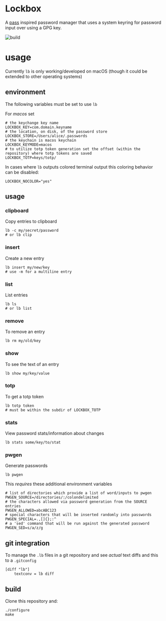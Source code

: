 Lockbox
===

A [pass](https://www.passwordstore.org/) inspired password manager that uses a system
keyring for password input over using a GPG key.

![build](https://github.com/enckse/lockbox/actions/workflows/main.yml/badge.svg)

# usage

Currently `lb` is only working/developed on macOS (though it could be extended to other operating systems)

## environment

The following variables must be set to use `lb`

For _macos_ set
```
# the keychange key name
LOCKBOX_KEY=com.domain.keyname
# the location, on disk, of the password store
LOCKBOX_STORE=/Users/alice/.passwords
# the keychain is macos keychain
LOCKBOX_KEYMODE=macos
# to utilize totp token generation set the offset (within the repository) where totp tokens are saved
LOCKBOX_TOTP=keys/totp/
```

In cases where `lb` outputs colored terminal output this coloring behavior can be disabled:
```
LOCKBOX_NOCOLOR="yes"
```

## usage

### clipboard

Copy entries to clipboard
```
lb -c my/secret/password
# or lb clip
```

### insert

Create a new entry
```
lb insert my/new/key
# use -m for a multiline entry
```

### list

List entries
```
lb ls
# or lb list
```

### remove

To remove an entry
```
lb rm my/old/key
```

### show

To see the text of an entry
```
lb show my/key/value
```

### totp

To get a totp token
```
lb totp token
# must be within the subdir of LOCKBOX_TOTP
```

### stats

View password stats/information about changes
```
lb stats some/key/to/stat
```

### pwgen

Generate passwords
```
lb pwgen
```

This _requires_ these additional environment variables
```
# list of directories which provide a list of word/inputs to pwgen
PWGEN_SOURCE=/directories/:/colondelimited
# the characters allowed via password generation from the SOURCE entries
PWGEN_ALLOWED=abcABC123
# special characters that will be inserted randomly into passwords
PWGEN_SPECIAL=.,[]{};:^
# a 'sed' command that will be run against the generated password
PWGEN_SED=s/a/z/g
```

## git integration

To manage the `.lb` files in a git repository and see _actual_ text diffs and this to a `.gitconfig`
```
[diff "lb"]
    textconv = lb diff
```

## build

Clone this repository and:
```
./configure
make
```
